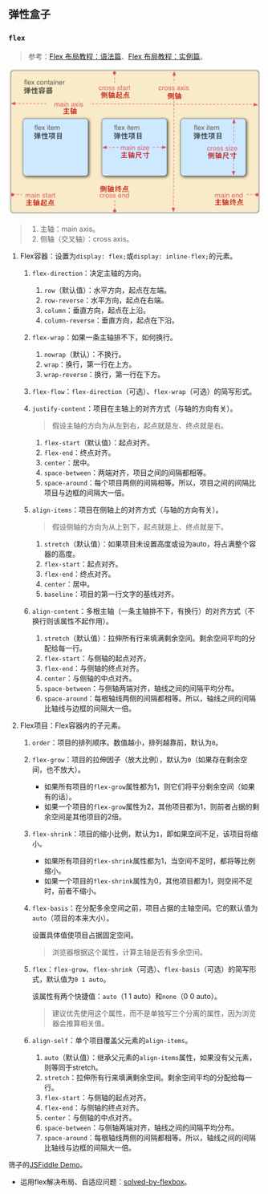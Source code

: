 ## 弹性盒子

### `flex`
> 参考：[Flex 布局教程：语法篇](http://www.ruanyifeng.com/blog/2015/07/flex-grammar.html)、[Flex 布局教程：实例篇](http://www.ruanyifeng.com/blog/2015/07/flex-examples.html)。

![flex图](./images/flex-1.png)

>1. 主轴：main axis。
>2. 侧轴（交叉轴）：cross axis。

1. Flex容器：设置为`display: flex;`或`display: inline-flex;`的元素。

    1. `flex-direction`：决定主轴的方向。
    
        1. `row`（默认值）：水平方向，起点在左端。
        2. `row-reverse`：水平方向，起点在右端。
        3. `column`：垂直方向，起点在上沿。
        4. `column-reverse`：垂直方向，起点在下沿。
    2. `flex-wrap`：如果一条主轴排不下，如何换行。
        
        1. `nowrap`（默认）：不换行。
        2. `wrap`：换行，第一行在上方。
        3. `wrap-reverse`：换行，第一行在下方。
    3. `flex-flow`：`flex-direction`（可选）、`flex-wrap`（可选）的简写形式。
    4. `justify-content`：项目在主轴上的对齐方式（与轴的方向有关）。
    
        >假设主轴的方向为从左到右，起点就是左、终点就是右。
        
        1. `flex-start`（默认值）：起点对齐。
        2. `flex-end`：终点对齐。
        3. `center`：居中。
        4. `space-between`：两端对齐，项目之间的间隔都相等。
        5. `space-around`：每个项目两侧的间隔相等。所以，项目之间的间隔比项目与边框的间隔大一倍。
    5. `align-items`：项目在侧轴上的对齐方式（与轴的方向有关）。
    
        >假设侧轴的方向为从上到下，起点就是上、终点就是下。
        
        1. `stretch`（默认值）：如果项目未设置高度或设为auto，将占满整个容器的高度。
        2. `flex-start`：起点对齐。
        3. `flex-end`：终点对齐。
        4. `center`：居中。
        5. `baseline`：项目的第一行文字的基线对齐。
    6. `align-content`：多根主轴（一条主轴排不下，有换行）的对齐方式（不换行则该属性不起作用）。
        
        1. `stretch`（默认值）：拉伸所有行来填满剩余空间。剩余空间平均的分配给每一行。
        2. `flex-start`：与侧轴的起点对齐。
        3. `flex-end`：与侧轴的终点对齐。
        4. `center`：与侧轴的中点对齐。
        5. `space-between`：与侧轴两端对齐，轴线之间的间隔平均分布。
        6. `space-around`：每根轴线两侧的间隔都相等。所以，轴线之间的间隔比轴线与边框的间隔大一倍。
2. Flex项目：Flex容器内的子元素。
    
    1. `order`：项目的排列顺序。数值越小，排列越靠前，默认为`0`。
    2. `flex-grow`：项目的拉伸因子（放大比例），默认为`0`（如果存在剩余空间，也不放大）。
    
        - 如果所有项目的`flex-grow`属性都为1，则它们将平分剩余空间（如果有的话）。
        - 如果一个项目的`flex-grow`属性为2，其他项目都为1，则前者占据的剩余空间是其他项目的2倍。
    3. `flex-shrink`：项目的缩小比例，默认为`1`，即如果空间不足，该项目将缩小。
    
        - 如果所有项目的`flex-shrink`属性都为1，当空间不足时，都将等比例缩小。
        - 如果一个项目的`flex-shrink`属性为0，其他项目都为1，则空间不足时，前者不缩小。
    4. `flex-basis`：在分配多余空间之前，项目占据的主轴空间。它的默认值为`auto`（项目的本来大小）。
    
        设置具体值使项目占据固定空间。
        >浏览器根据这个属性，计算主轴是否有多余空间。
    5. `flex`：`flex-grow`、`flex-shrink`（可选）、`flex-basis`（可选）的简写形式，默认值为`0 1 auto`。
    
        该属性有两个快捷值：`auto`（1 1 auto）和`none`（0 0 auto）。
        >建议优先使用这个属性，而不是单独写三个分离的属性，因为浏览器会推算相关值。
    6. `align-self`：单个项目覆盖父元素的`align-items`。
    
        1. `auto`（默认值）：继承父元素的`align-items`属性，如果没有父元素，则等同于stretch。
        2. `stretch`：拉伸所有行来填满剩余空间。剩余空间平均的分配给每一行。
        3. `flex-start`：与侧轴的起点对齐。
        4. `flex-end`：与侧轴的终点对齐。
        5. `center`：与侧轴的中点对齐。
        6. `space-between`：与侧轴两端对齐，轴线之间的间隔平均分布。
        7. `space-around`：每根轴线两侧的间隔都相等。所以，轴线之间的间隔比轴线与边框的间隔大一倍。

筛子的[JSFiddle Demo](https://jsfiddle.net/realgeoffrey/qvsLnksy/)。

- 运用flex解决布局、自适应问题：[solved-by-flexbox](https://hufan-akari.github.io/solved-by-flexbox/)。